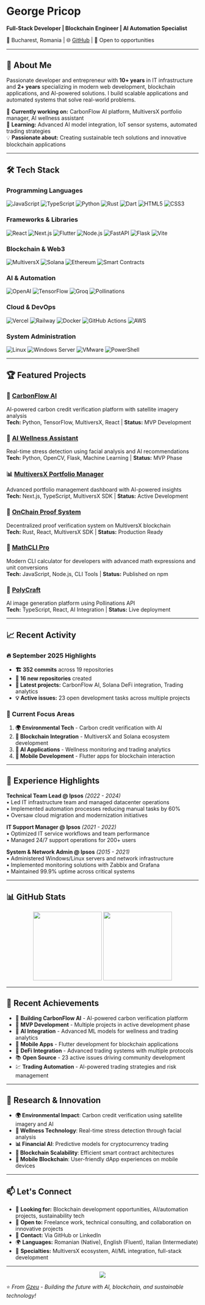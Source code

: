 # George Pricop

**Full-Stack Developer | Blockchain Engineer | AI Automation Specialist**

📍 Bucharest, Romania | 🌐 [GitHub](https://github.com/Gzeu) | 💼 Open to opportunities

---

## 🚀 About Me

Passionate developer and entrepreneur with **10+ years** in IT infrastructure and **2+ years** specializing in modern web development, blockchain applications, and AI-powered solutions. I build scalable applications and automated systems that solve real-world problems.

🔭 **Currently working on:** CarbonFlow AI platform, MultiversX portfolio manager, AI wellness assistant  
🌱 **Learning:** Advanced AI model integration, IoT sensor systems, automated trading strategies  
💡 **Passionate about:** Creating sustainable tech solutions and innovative blockchain applications

---

## 🛠️ Tech Stack

### **Programming Languages**
![JavaScript](https://img.shields.io/badge/-JavaScript-F7DF1E?style=flat&logo=javascript&logoColor=black)
![TypeScript](https://img.shields.io/badge/-TypeScript-3178C6?style=flat&logo=typescript&logoColor=white)
![Python](https://img.shields.io/badge/-Python-3776AB?style=flat&logo=python&logoColor=white)
![Rust](https://img.shields.io/badge/-Rust-000000?style=flat&logo=rust&logoColor=white)
![Dart](https://img.shields.io/badge/-Dart-0175C2?style=flat&logo=dart&logoColor=white)
![HTML5](https://img.shields.io/badge/-HTML5-E34F26?style=flat&logo=html5&logoColor=white)
![CSS3](https://img.shields.io/badge/-CSS3-1572B6?style=flat&logo=css3&logoColor=white)

### **Frameworks & Libraries**
![React](https://img.shields.io/badge/-React-61DAFB?style=flat&logo=react&logoColor=black)
![Next.js](https://img.shields.io/badge/-Next.js-000000?style=flat&logo=next.js&logoColor=white)
![Flutter](https://img.shields.io/badge/-Flutter-02569B?style=flat&logo=flutter&logoColor=white)
![Node.js](https://img.shields.io/badge/-Node.js-339933?style=flat&logo=node.js&logoColor=white)
![FastAPI](https://img.shields.io/badge/-FastAPI-009688?style=flat&logo=fastapi&logoColor=white)
![Flask](https://img.shields.io/badge/-Flask-000000?style=flat&logo=flask&logoColor=white)
![Vite](https://img.shields.io/badge/-Vite-646CFF?style=flat&logo=vite&logoColor=white)

### **Blockchain & Web3**
![MultiversX](https://img.shields.io/badge/-MultiversX-1B3C87?style=flat&logo=data:image/svg+xml;base64,PHN2ZyB3aWR0aD0iMjQiIGhlaWdodD0iMjQiIHZpZXdCb3g9IjAgMCAyNCAyNCIgZmlsbD0ibm9uZSIgeG1sbnM9Imh0dHA6Ly93d3cudzMub3JnLzIwMDAvc3ZnIj4KPHBhdGggZD0iTTEyIDJMMjIgOEwxMiAxNEwyIDhMMTIgMloiIGZpbGw9IndoaXRlIi8+CjxwYXRoIGQ9Ik0yIDhMMTIgMTRMMjIgOEwxMiAyTDIgOFoiIGZpbGw9IndoaXRlIiBmaWxsLW9wYWNpdHk9IjAuNyIvPgo8L3N2Zz4K&logoColor=white)
![Solana](https://img.shields.io/badge/-Solana-9945FF?style=flat&logo=solana&logoColor=white)
![Ethereum](https://img.shields.io/badge/-Ethereum-3C3C3D?style=flat&logo=ethereum&logoColor=white)
![Smart Contracts](https://img.shields.io/badge/-Smart%20Contracts-FF6B35?style=flat)

### **AI & Automation**
![OpenAI](https://img.shields.io/badge/-OpenAI-412991?style=flat&logo=openai&logoColor=white)
![TensorFlow](https://img.shields.io/badge/-TensorFlow-FF6F00?style=flat&logo=tensorflow&logoColor=white)
![Groq](https://img.shields.io/badge/-Groq-F55036?style=flat)
![Pollinations](https://img.shields.io/badge/-Pollinations%20AI-7C3AED?style=flat)

### **Cloud & DevOps**
![Vercel](https://img.shields.io/badge/-Vercel-000000?style=flat&logo=vercel&logoColor=white)
![Railway](https://img.shields.io/badge/-Railway-0B0D0E?style=flat&logo=railway&logoColor=white)
![Docker](https://img.shields.io/badge/-Docker-2496ED?style=flat&logo=docker&logoColor=white)
![GitHub Actions](https://img.shields.io/badge/-GitHub%20Actions-2088FF?style=flat&logo=github-actions&logoColor=white)
![AWS](https://img.shields.io/badge/-AWS-232F3E?style=flat&logo=amazon-aws&logoColor=white)

### **System Administration**
![Linux](https://img.shields.io/badge/-Linux-FCC624?style=flat&logo=linux&logoColor=black)
![Windows Server](https://img.shields.io/badge/-Windows%20Server-0078D4?style=flat&logo=windows&logoColor=white)
![VMware](https://img.shields.io/badge/-VMware-607078?style=flat&logo=vmware&logoColor=white)
![PowerShell](https://img.shields.io/badge/-PowerShell-5391FE?style=flat&logo=powershell&logoColor=white)

---

## 🏆 Featured Projects

### 🌿 [CarbonFlow AI](https://github.com/Gzeu/carbonflow-ai)
AI-powered carbon credit verification platform with satellite imagery analysis  
**Tech:** Python, TensorFlow, MultiversX, React | **Status:** MVP Development

### 🎯 [AI Wellness Assistant](https://github.com/Gzeu/ai-wellness-assistant)
Real-time stress detection using facial analysis and AI recommendations  
**Tech:** Python, OpenCV, Flask, Machine Learning | **Status:** MVP Phase

### 📊 [MultiversX Portfolio Manager](https://github.com/Gzeu/mvx-portfolio-manager)
Advanced portfolio management dashboard with AI-powered insights  
**Tech:** Next.js, TypeScript, MultiversX SDK | **Status:** Active Development

### 🔗 [OnChain Proof System](https://github.com/Gzeu/mvx-onchain-proof)
Decentralized proof verification system on MultiversX blockchain  
**Tech:** Rust, React, MultiversX SDK | **Status:** Production Ready

### 🧮 [MathCLI Pro](https://github.com/Gzeu/mathcli-pro)
Modern CLI calculator for developers with advanced math expressions and unit conversions  
**Tech:** JavaScript, Node.js, CLI Tools | **Status:** Published on npm

### 🎨 [PolyCraft](https://poly-craft.vercel.app)
AI image generation platform using Pollinations API  
**Tech:** TypeScript, React, AI Integration | **Status:** Live deployment

---

## 📈 Recent Activity

### 🔥 September 2025 Highlights
- **🏗️ 352 commits** across 19 repositories
- **📁 16 new repositories** created
- **🚀 Latest projects:** CarbonFlow AI, Solana DeFi integration, Trading analytics
- **💡 Active issues:** 23 open development tasks across multiple projects

### 🎯 Current Focus Areas
1. **🌍 Environmental Tech** - Carbon credit verification with AI
2. **🔗 Blockchain Integration** - MultiversX and Solana ecosystem development
3. **🤖 AI Applications** - Wellness monitoring and trading analytics
4. **📱 Mobile Development** - Flutter apps for blockchain interaction

---

## 💼 Experience Highlights

**Technical Team Lead @ Ipsos** *(2022 - 2024)*  
• Led IT infrastructure team and managed datacenter operations  
• Implemented automation processes reducing manual tasks by 60%  
• Oversaw cloud migration and modernization initiatives  

**IT Support Manager @ Ipsos** *(2021 - 2022)*  
• Optimized IT service workflows and team performance  
• Managed 24/7 support operations for 200+ users  

**System & Network Admin @ Ipsos** *(2015 - 2021)*  
• Administered Windows/Linux servers and network infrastructure  
• Implemented monitoring solutions with Zabbix and Grafana  
• Maintained 99.9% uptime across critical systems  

---

## 📊 GitHub Stats

<div align="center">
  <img height="180em" src="https://github-readme-stats.vercel.app/api?username=Gzeu&show_icons=true&theme=tokyonight&include_all_commits=true&count_private=true"/>
  <img height="180em" src="https://github-readme-stats.vercel.app/api/top-langs/?username=Gzeu&layout=compact&langs_count=8&theme=tokyonight"/>
</div>

---

## 🌟 Recent Achievements

- 🌿 **Building CarbonFlow AI** - AI-powered carbon verification platform
- 🎯 **MVP Development** - Multiple projects in active development phase  
- 🤖 **AI Integration** - Advanced ML models for wellness and trading analytics
- 📱 **Mobile Apps** - Flutter development for blockchain applications
- 🔗 **DeFi Integration** - Advanced trading systems with multiple protocols
- 📚 **Open Source** - 23 active issues driving community development
- 💹 **Trading Automation** - AI-powered trading strategies and risk management

---

## 🔬 Research & Innovation

- **🌍 Environmental Impact**: Carbon credit verification using satellite imagery and AI
- **🧠 Wellness Technology**: Real-time stress detection through facial analysis
- **📊 Financial AI**: Predictive models for cryptocurrency trading
- **🔗 Blockchain Scalability**: Efficient smart contract architectures
- **📱 Mobile Blockchain**: User-friendly dApp experiences on mobile devices

---

## 📫 Let's Connect

- 💬 **Looking for:** Blockchain development opportunities, AI/automation projects, sustainability tech
- 🤝 **Open to:** Freelance work, technical consulting, and collaboration on innovative projects
- 📧 **Contact:** Via GitHub or LinkedIn
- 🌍 **Languages:** Romanian (Native), English (Fluent), Italian (Intermediate)
- 🎯 **Specialties:** MultiversX ecosystem, AI/ML integration, full-stack development

---

<div align="center">
  <img src="https://komarev.com/ghpvc/?username=Gzeu&color=blueviolet&style=flat-square&label=Profile%20Views" />
</div>

⭐ *From [Gzeu](https://github.com/Gzeu) - Building the future with AI, blockchain, and sustainable technology!*